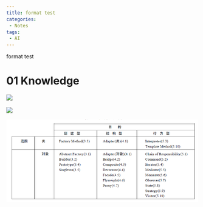 ```yaml
---
title: format test
categories:
 - Notes
tags:
 - AI
---
```


format test

# 01 Knowledge

![](https://latex.codecogs.com/svg.image?\dpi{200}\alpha&space;+&space;\frac{2\beta}{\gamma})


![](https://latex.codecogs.com/svg.image?\dpi{1000}\alpha&space;+&space;\frac{2\beta}{\gamma})


![](/images/1.png)